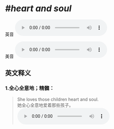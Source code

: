 # ***\#heart and soul*** 
英音
<audio src="./media/heart and soul1_AAC.aac" controls="controls"></audio>

美音
<audio src="./media/heart and soul2_AAC.aac" controls="controls"></audio>



  

英文释义
---
### 1.**全心全意地；精髓：**  

 > She loves those children heart and soul.  
 > 她全心全意地爱着那些孩子。    
<audio src="./media/heart-8.aac" controls="controls"></audio>


